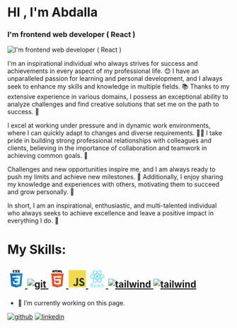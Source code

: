  # HI , I'm Abdalla
### I'm frontend web developer ( React )

![I'm frontend web developer ( React )](https://media.licdn.com/dms/image/D4D16AQHgrDTYGCYnGg/profile-displaybackgroundimage-shrink_350_1400/0/1709815530001?e=1724889600&v=beta&t=RTon37-rnQcH4LyDYetO7IhXQq6JjPC4_inVW_IxPpo)


I'm an inspirational individual who always strives for success and achievements in every aspect of my professional life. 😊 I have an unparalleled passion for learning and personal development, and I always seek to enhance my skills and knowledge in multiple fields. 📚 Thanks to my extensive experience in various domains, I possess an exceptional ability to analyze challenges and find creative solutions that set me on the path to success. 💪

I excel at working under pressure and in dynamic work environments, where I can quickly adapt to changes and diverse requirements. 🧑‍💼 I take pride in building strong professional relationships with colleagues and clients, believing in the importance of collaboration and teamwork in achieving common goals. 🤝

Challenges and new opportunities inspire me, and I am always ready to push my limits and achieve new milestones. 💼 Additionally, I enjoy sharing my knowledge and experiences with others, motivating them to succeed and grow personally. 🌟

In short, I am an inspirational, enthusiastic, and multi-talented individual who always seeks to achieve excellence and leave a positive impact in everything I do. 🚀

# My Skills: 
## <p align="left">  <a href="https://www.w3schools.com/css/" target="_blank" rel="noreferrer"> <img src="https://raw.githubusercontent.com/devicons/devicon/master/icons/css3/css3-original-wordmark.svg" alt="css3" width="40" height="40"/> </a> <a href="https://git-scm.com/" target="_blank" rel="noreferrer"> <img src="https://www.vectorlogo.zone/logos/git-scm/git-scm-icon.svg" alt="git" width="40" height="40"/> </a>  <a href="https://www.w3.org/html/" target="_blank" rel="noreferrer"> <img src="https://raw.githubusercontent.com/devicons/devicon/master/icons/html5/html5-original-wordmark.svg" alt="html5" width="40" height="40"/> </a> <a href="https://developer.mozilla.org/en-US/docs/Web/JavaScript" target="_blank" rel="noreferrer"> <img src="https://raw.githubusercontent.com/devicons/devicon/master/icons/javascript/javascript-original.svg" alt="javascript" width="40" height="40"/> </a> <a href="https://reactjs.org/" target="_blank" rel="noreferrer"> <img src="https://raw.githubusercontent.com/devicons/devicon/master/icons/react/react-original-wordmark.svg" alt="react" width="40" height="40"/> </a> <a href="[https://tailwindcss.com/" target="_blank" rel="noreferrer"> <img src="https://icon.icepanel.io/Technology/svg/Tailwind-CSS.svg" alt="tailwind" width="40" height="40"/> </a> <a href="https://getbootstrap.com/" target="_blank" rel="noreferrer"> <img src="https://e7.pngegg.com/pngimages/439/345/png-clipart-bootstrap-logo-thumbnail-tech-companies-thumbnail.png" alt="tailwind" width="40" height="40"/> </a> 

- 🔭 I’m currently working on this page. 


[<img src='https://cdn.jsdelivr.net/npm/simple-icons@3.0.1/icons/github.svg' alt='github' height='40'>](https://github.com/Abdalla-Elhagar)  [<img src='https://cdn.jsdelivr.net/npm/simple-icons@3.0.1/icons/linkedin.svg' alt='linkedin' height='40'>](https://www.linkedin.com/in/abdalla-elhgar-92a270241/)  

